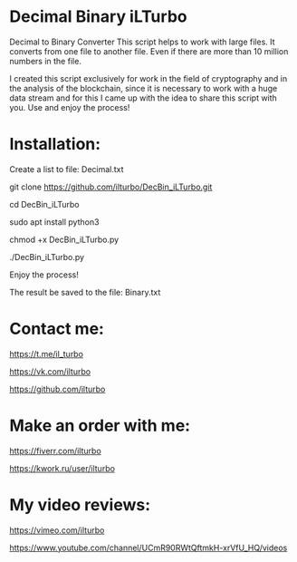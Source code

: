 # Decimal Binary iLTurbo
Decimal to Binary Converter This script helps to work with large files. It converts from one file to another file. Even if there are more than 10 million numbers in the file.

I created this script exclusively for work in the field of cryptography and in the analysis of the blockchain, since it is necessary to work with a huge data stream and for this I came up with the idea to share this script with you. Use and enjoy the process!

# Installation:
Create a list to file: Decimal.txt

git clone https://github.com/ilturbo/DecBin_iLTurbo.git

cd DecBin_iLTurbo

sudo apt install python3

chmod +x DecBin_iLTurbo.py

./DecBin_iLTurbo.py

Enjoy the process!

The result be saved to the file: Binary.txt



# Contact me:


https://t.me/il_turbo

https://vk.com/ilturbo

https://github.com/ilturbo



# Make an order with me:


https://fiverr.com/ilturbo

https://kwork.ru/user/ilturbo



# My video reviews:


https://vimeo.com/ilturbo

https://www.youtube.com/channel/UCmR90RWtQftmkH-xrVfU_HQ/videos



